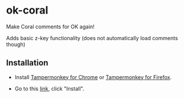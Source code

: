 # ok-coral
Make Coral comments for OK again!

Adds basic z-key functionality (does not automatically load comments though)

## Installation 

- Install [Tampermonkey for Chrome](https://chrome.google.com/webstore/detail/tampermonkey/dhdgffkkebhmkfjojejmpbldmpobfkfo?hl=en)
or [Tampermonkey for Firefox](https://addons.mozilla.org/en-US/firefox/addon/tampermonkey/).

- Go to this [link](https://github.com/MikeSmithEU/ok-coral/raw/main/ok-coral.user.js), click "Install".
